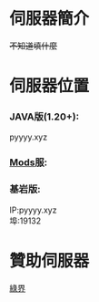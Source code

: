 # 伺服器簡介
~~不知道填什麼~~
# 伺服器位置
### JAVA版(1.20+):
pyyyy.xyz
### [Mods](https://drive.google.com/f/)服:
### 基岩版:
IP:pyyyy.xyz   
埠:19132
# 贊助伺服器
[綠界](https://pyyyy.cashier.ecpay.com.tw)
